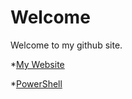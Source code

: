# Welcome
Welcome to my github site.

*[My Website](https://about.me/mockmyberet)

*[PowerShell](https://mockmyberet.github.io/PowerShell)
